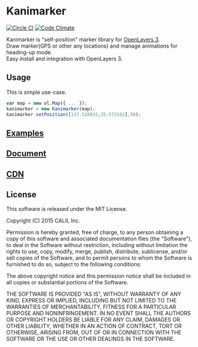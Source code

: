 # Kanimarker

[![Circle CI](https://circleci.com/gh/CALIL/Kanimarker/tree/master.svg?style=svg)](https://circleci.com/gh/CALIL/Kanimarker/tree/master)
[![Code Climate](https://codeclimate.com/github/CALIL/Kanimarker/badges/gpa.svg)](https://codeclimate.com/github/CALIL/Kanimarker)

Kanimarker is "self-position" marker library for [OpenLayers 3](http://openlayers.org/). <br>
Draw marker(GPS or other any locations) and manage animations for heading-up mode.<br>
Easy install and integration with OpenLayers 3.

## Usage

This is simple use-case.

```javascript
var map = new ol.Map({ ... });
kanimarker = new Kanimarker(map);
kanimarker.setPosition([137.528032,35.573162],50);
```

## [Examples](https://s3-ap-northeast-1.amazonaws.com/kanimarker/demo.html)
## [Document](https://s3-ap-northeast-1.amazonaws.com/kanimarker/doc/class/Kanimarker.html)
## [CDN](https://s3-ap-northeast-1.amazonaws.com/kanimarker/kanimarker.js)

## License

This software is released under the MIT License.

Copyright (C) 2015 CALIL Inc.

Permission is hereby granted, free of charge, to any person obtaining a copy
of this software and associated documentation files (the "Software"), to deal
in the Software without restriction, including without limitation the rights
to use, copy, modify, merge, publish, distribute, sublicense, and/or sell
copies of the Software, and to permit persons to whom the Software is
furnished to do so, subject to the following conditions:

The above copyright notice and this permission notice shall be included in
all copies or substantial portions of the Software.

THE SOFTWARE IS PROVIDED "AS IS", WITHOUT WARRANTY OF ANY KIND, EXPRESS OR
IMPLIED, INCLUDING BUT NOT LIMITED TO THE WARRANTIES OF MERCHANTABILITY,
FITNESS FOR A PARTICULAR PURPOSE AND NONINFRINGEMENT. IN NO EVENT SHALL THE
AUTHORS OR COPYRIGHT HOLDERS BE LIABLE FOR ANY CLAIM, DAMAGES OR OTHER
LIABILITY, WHETHER IN AN ACTION OF CONTRACT, TORT OR OTHERWISE, ARISING FROM,
OUT OF OR IN CONNECTION WITH THE SOFTWARE OR THE USE OR OTHER DEALINGS IN
THE SOFTWARE.